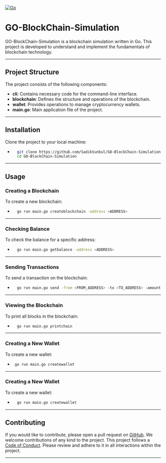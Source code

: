 [![Go](https://github.com/SadikSunbul/GO-BlockChain-Simulation/actions/workflows/go.yml/badge.svg)](https://github.com/SadikSunbul/GO-BlockChain-Simulation/actions/workflows/go.yml)

# GO-BlockChain-Simulation

GO-BlockChain-Simulation is a blockchain simulation written in Go. This project is developed to understand and implement the fundamentals of blockchain technology.
***

## Project Structure

The project consists of the following components:

- **cli**: Contains necessary code for the command-line interface.
- **blockchain**: Defines the structure and operations of the blockchain.
- **wallet**: Provides operations to manage cryptocurrency wallets.
- **main.go**: Main application file of the project.
***

## Installation

Clone the project to your local machine:

+ ```bash
    git clone https://github.com/SadikSunbul/GO-BlockChain-Simulation.git
    cd GO-BlockChain-Simulation 
***

## Usage

### Creating a Blockchain

To create a new blockchain:

    
+ ```bash 
    go run main.go createblockchain -address <ADDRESS>
***

### Checking Balance

To check the balance for a specific address:

+ ```bash
    go run main.go getbalance -address <ADDRESS>
***

### Sending Transactions

To send a transaction on the blockchain:

+ ```bash
    go run main.go send -from <FROM_ADDRESS> -to <TO_ADDRESS> -amount <AMOUNT>
***

### Viewing the Blockchain

To print all blocks in the blockchain:

+ ```bash
    go run main.go printchain
***

### Creating a New Wallet

To create a new wallet:

+  ```bash
    go run main.go createwallet
***

### Creating a New Wallet

To create a new wallet:

+ ```bash
    go run main.go createwallet
***

## Contributing

If you would like to contribute, please open a pull request on [GitHub](https://github.com/SadikSunbul/GO-BlockChain-Simulation). We welcome contributions of any kind to the project.
This project follows a [Code of Conduct](CODE_OF_CONDUCT.md). Please review and adhere to it in all interactions within the project.
***
